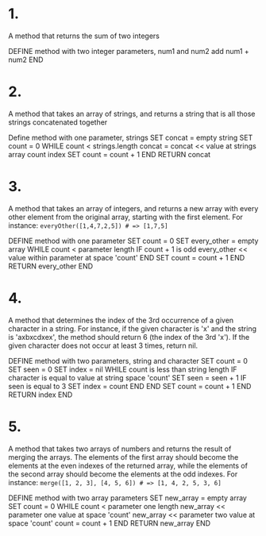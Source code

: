 # 1.

A method that returns the sum of two integers

DEFINE method with two integer parameters, num1 and num2
  add num1 + num2
END


# 2.

A method that takes an array of strings, and returns a string that is all those strings concatenated together

Define method with one parameter, strings
SET concat = empty string
SET count = 0
WHILE count < strings.length
  concat = concat << value at strings array count index 
  SET count = count + 1
END
RETURN concat  


# 3.

A method that takes an array of integers, and returns a new array with every other element from the original array, starting with the first element. For instance:
`everyOther([1,4,7,2,5]) # => [1,7,5]`

DEFINE method with one parameter
 SET count = 0
 SET every_other = empty array
 WHILE count < parameter length
  IF count + 1 is odd
    every_other << value within parameter at space 'count'
  END
  SET count = count + 1
 END
 RETURN every_other
END


# 4.

A method that determines the index of the 3rd occurrence of a given character in a string. For instance, if the given character is 'x' and the string is 'axbxcdxex', the method should return 6 (the index of the 3rd 'x'). If the given character does not occur at least 3 times, return nil.

DEFINE method with two parameters, string and character
  SET count = 0
  SET seen = 0
  SET index = nil
  WHILE count is less than string length
    IF character is equal to value at string space 'count'
      SET seen = seen + 1
      IF seen is equal to 3
        SET index = count
      END
    END
    SET count = count + 1
  END
  RETURN index
END


# 5.

A method that takes two arrays of numbers and returns the result of merging the arrays. The elements of the first array should become the elements at the even indexes of the returned array, while the elements of the second array should become the elements at the odd indexes. For instance:
`merge([1, 2, 3], [4, 5, 6]) # => [1, 4, 2, 5, 3, 6]`

DEFINE method with two array parameters
SET new_array = empty array
SET count = 0
  WHILE count < parameter one length
    new_array << parameter one value at space 'count'
    new_array << parameter two value at space 'count'
    count = count + 1
  END
RETURN new_array
END

